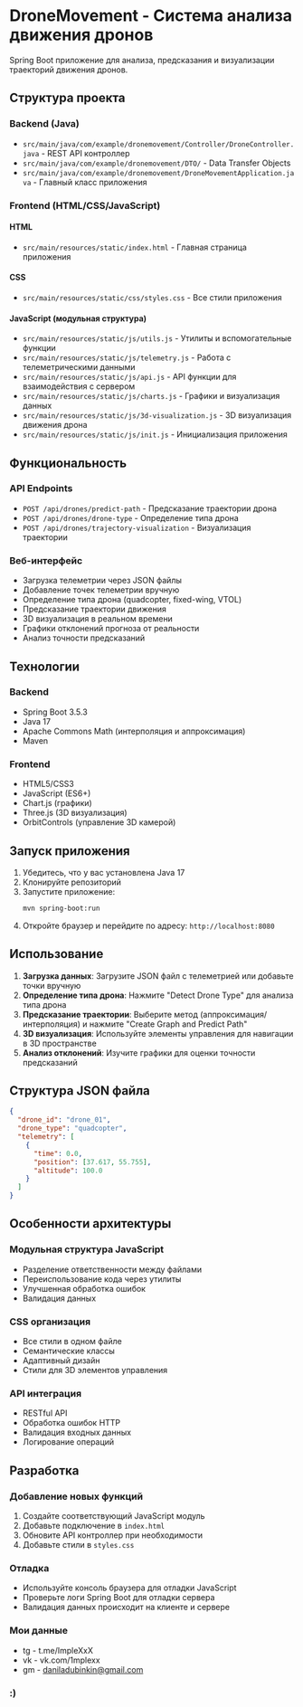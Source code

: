 # DroneMovement - Система анализа движения дронов

Spring Boot приложение для анализа, предсказания и визуализации траекторий движения дронов.

## Структура проекта

### Backend (Java)
- `src/main/java/com/example/dronemovement/Controller/DroneController.java` - REST API контроллер
- `src/main/java/com/example/dronemovement/DTO/` - Data Transfer Objects
- `src/main/java/com/example/dronemovement/DroneMovementApplication.java` - Главный класс приложения

### Frontend (HTML/CSS/JavaScript)

#### HTML
- `src/main/resources/static/index.html` - Главная страница приложения

#### CSS
- `src/main/resources/static/css/styles.css` - Все стили приложения

#### JavaScript (модульная структура)
- `src/main/resources/static/js/utils.js` - Утилиты и вспомогательные функции
- `src/main/resources/static/js/telemetry.js` - Работа с телеметрическими данными
- `src/main/resources/static/js/api.js` - API функции для взаимодействия с сервером
- `src/main/resources/static/js/charts.js` - Графики и визуализация данных
- `src/main/resources/static/js/3d-visualization.js` - 3D визуализация движения дрона
- `src/main/resources/static/js/init.js` - Инициализация приложения

## Функциональность

### API Endpoints
- `POST /api/drones/predict-path` - Предсказание траектории дрона
- `POST /api/drones/drone-type` - Определение типа дрона
- `POST /api/drones/trajectory-visualization` - Визуализация траектории

### Веб-интерфейс
- Загрузка телеметрии через JSON файлы
- Добавление точек телеметрии вручную
- Определение типа дрона (quadcopter, fixed-wing, VTOL)
- Предсказание траектории движения
- 3D визуализация в реальном времени
- Графики отклонений прогноза от реальности
- Анализ точности предсказаний

## Технологии

### Backend
- Spring Boot 3.5.3
- Java 17
- Apache Commons Math (интерполяция и аппроксимация)
- Maven

### Frontend
- HTML5/CSS3
- JavaScript (ES6+)
- Chart.js (графики)
- Three.js (3D визуализация)
- OrbitControls (управление 3D камерой)

## Запуск приложения

1. Убедитесь, что у вас установлена Java 17
2. Клонируйте репозиторий
3. Запустите приложение:
   ```bash
   mvn spring-boot:run
   ```
4. Откройте браузер и перейдите по адресу: `http://localhost:8080`

## Использование

1. **Загрузка данных**: Загрузите JSON файл с телеметрией или добавьте точки вручную
2. **Определение типа дрона**: Нажмите "Detect Drone Type" для анализа типа дрона
3. **Предсказание траектории**: Выберите метод (аппроксимация/интерполяция) и нажмите "Create Graph and Predict Path"
4. **3D визуализация**: Используйте элементы управления для навигации в 3D пространстве
5. **Анализ отклонений**: Изучите графики для оценки точности предсказаний

## Структура JSON файла

```json
{
  "drone_id": "drone_01",
  "drone_type": "quadcopter",
  "telemetry": [
    {
      "time": 0.0,
      "position": [37.617, 55.755],
      "altitude": 100.0
    }
  ]
}
```

## Особенности архитектуры

### Модульная структура JavaScript
- Разделение ответственности между файлами
- Переиспользование кода через утилиты
- Улучшенная обработка ошибок
- Валидация данных

### CSS организация
- Все стили в одном файле
- Семантические классы
- Адаптивный дизайн
- Стили для 3D элементов управления

### API интеграция
- RESTful API
- Обработка ошибок HTTP
- Валидация входных данных
- Логирование операций

## Разработка

### Добавление новых функций
1. Создайте соответствующий JavaScript модуль
2. Добавьте подключение в `index.html`
3. Обновите API контроллер при необходимости
4. Добавьте стили в `styles.css`

### Отладка
- Используйте консоль браузера для отладки JavaScript
- Проверьте логи Spring Boot для отладки сервера
- Валидация данных происходит на клиенте и сервере

### Мои данные
- tg - t.me/ImpleXxX
- vk - vk.com/1mplexx
- gm - daniladubinkin@gmail.com

### :)